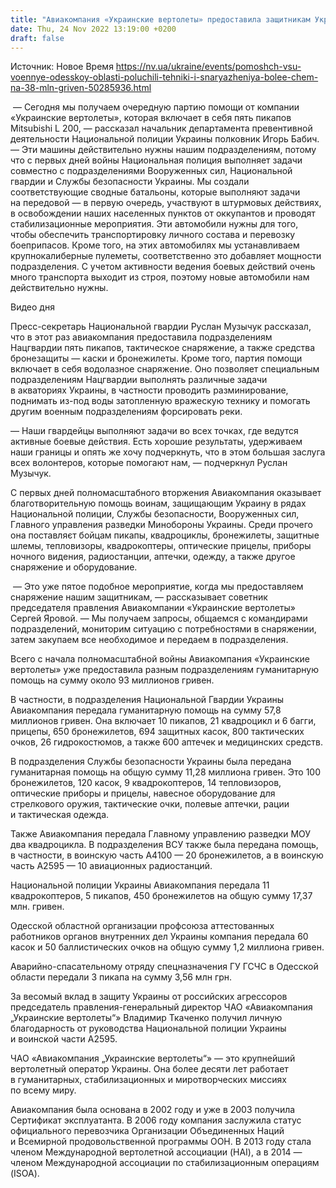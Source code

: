```yaml
---
title: "Авиакомпания «Украинские вертолеты» предоставила защитникам Украины следующую партию снаряжения и оборудования на около 39 млн грн."
date: Thu, 24 Nov 2022 13:19:00 +0200
draft: false
---
```

Источник: Новое Время https://nv.ua/ukraine/events/pomoshch-vsu-voennye-odesskoy-oblasti-poluchili-tehniki-i-snaryazheniya-bolee-chem-na-38-mln-griven-50285936.html


 — Сегодня мы получаем очередную партию помощи от компании «Украинские вертолеты», которая включает в себя пять пикапов Mitsubishi L 200, — рассказал начальник департамента превентивной деятельности Национальной полиции Украины полковник Игорь Бабич. — Эти машины действительно нужны нашим подразделениям, потому что с первых дней войны Национальная полиция выполняет задачи совместно с подразделениями Вооруженных сил, Национальной гвардии и Службы безопасности Украины. Мы создали соответствующие сводные батальоны, которые выполняют задачи на передовой — в первую очередь, участвуют в штурмовых действиях, в освобождении наших населенных пунктов от оккупантов и проводят стабилизационные мероприятия. Эти автомобили нужны для того, чтобы обеспечить транспортировку личного состава и перевозку боеприпасов. Кроме того, на этих автомобилях мы устанавливаем крупнокалиберные пулеметы, соответственно это добавляет мощности подразделения. С учетом активности ведения боевых действий очень много транспорта выходит из строя, поэтому новые автомобили нам действительно нужны.

 Видео дня   

 Пресс-секретарь Национальной гвардии Руслан Музычук рассказал, что в этот раз авиакомпания предоставила подразделениям Нацгвардии пять пикапов, тактическое снаряжение, а также средства бронезащиты — каски и бронежилеты. Кроме того, партия помощи включает в себя водолазное снаряжение. Оно позволяет специальным подразделениям Нацгвардии выполнять различные задачи в акваториях Украины, в частности проводить разминирование, поднимать из-под воды затопленную вражескую технику и помогать другим военным подразделениям форсировать реки.

 — Наши гвардейцы выполняют задачи во всех точках, где ведутся активные боевые действия. Есть хорошие результаты, удерживаем наши границы и опять же хочу подчеркнуть, что в этом большая заслуга всех волонтеров, которые помогают нам, — подчеркнул Руслан Музычук. 

 С первых дней полномасштабного вторжения Авиакомпания оказывает благотворительную помощь воинам, защищающим Украину в рядах Национальной полиции, Службы безопасности, Вооруженных сил, Главного управления разведки Минобороны Украины. Среди прочего она поставляєт бойцам пикапы, квадроциклы, бронежилеты, защитные шлемы, тепловизоры, квадрокоптеры, оптические прицелы, приборы ночного видения, радиостанции, аптечки, одежду, а также другое снаряжение и оборудование.

 — Это уже пятое подобное мероприятие, когда мы предоставляем снаряжение нашим защитникам, — рассказывает советник председателя правления Авиакомпании «Украинские вертолеты» Сергей Яровой. — Мы получаем запросы, общаемся с командирами подразделений, мониторим ситуацию с потребностями в снаряжении, затем закупаем все необходимое и передаем в подразделения. 

 Всего с начала полномасштабной войны Авиакомпания «Украинские вертолеты» уже предоставила разным подразделениям гуманитарную помощь на сумму около 93 миллионов гривен.

 В частности, в подразделения Национальной Гвардии Украины Авиакомпания передала гуманитарную помощь на сумму 57,8 миллионов гривен. Она включает 10 пикапов, 21 квадроцикл и 6 багги, прицепы, 650 бронежилетов, 694 защитных касок, 800 тактических очков, 26 гидрокостюмов, а также 600 аптечек и медицинских средств.

 В подразделения Службы безопасности Украины была передана гуманитарная помощь на общую сумму 11,28 миллиона гривен. Это 100 бронежилетов, 120 касок, 9 квадрокоптеров, 14 тепловизоров, оптические приборы и прицелы, навесное оборудование для стрелкового оружия, тактические очки, полевые аптечки, рации и тактическая одежда.

Также Авиакомпания передала Главному управлению разведки МОУ два квадроцикла. В подразделения ВСУ также была передана помощь, в частности, в воинскую часть А4100 — 20 бронежилетов, а в воинскую часть А2595 — 10 авиационных радиостанций.

 Национальной полиции Украины Авиакомпания передала 11 квадрокоптеров, 5 пикапов, 450 бронежилетов на общую сумму 17,37 млн. гривен.

Одесской областной организации профсоюза аттестованных работников органов внутренних дел Украины компания передала 60 касок и 50 баллистических очков на общую сумму 1,2 миллиона гривен.

Аварийно-спасательному отряду спецназначения ГУ ГСЧС в Одесской области передали 3 пикапа на сумму 3,56 млн грн.

За весомый вклад в защиту Украины от российских агрессоров председатель правления-генеральный директор ЧАО «Авиакомпания „Украинские вертолеты“» Владимир Ткаченко получил личную благодарность от руководства Национальной полиции Украины и воинской части А2595.

ЧАО «Авиакомпания „Украинские вертолеты“» — это крупнейший вертолетный оператор Украины. Она более десяти лет работает в гуманитарных, стабилизационных и миротворческих миссиях по всему миру.

Авиакомпания была основана в 2002 году и уже в 2003 получила Сертификат эксплуатанта. В 2006 году компания заслужила статус официального перевозчика Организации Объединенных Наций и Всемирной продовольственной программы ООН. В 2013 году стала членом Международной вертолетной ассоциации (HAI), а в 2014 — членом Международной ассоциации по стабилизационным операциям (ISOA).
